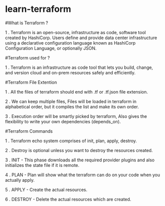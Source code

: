 # learn-terraform

#What is Terraform ?

1 . Terraform is an open-source, infrastructure as code, software tool created by HashiCorp. Users define and provide data center infrastructure using a declarative configuration language known as HashiCorp Configuration Language, or optionally JSON.

#Terraform used for ?

1 . Terraform is an infrastructure as code tool that lets you build, change, and version cloud and on-prem resources safely and efficiently.

#Terraform File Extention 

1 . All the files of terraform should end with .tf or .tf.json file extension.

2 . We can keep multiple files, Files will be loaded in terraform in alphabetical order, but it compiles the list and make its own order.

3 . Execution order will be smartly picked by terraform, Also gives the flexibility to write your own dependencies (depends_on).

#Terraform Commands

1 . Terraform echo system comprises of init, plan, apply, destroy.

2 . Destroy is optional unless you want to destroy the resources created.

3 . INIT - This phase downloads all the required provider plugins and also initializes the state file if it is remote.

4 . PLAN - Plan will show what the terraform can do on your code when you actually apply.

5 . APPLY - Create the actual resources.

6 . DESTROY - Delete the actual resources which are created.